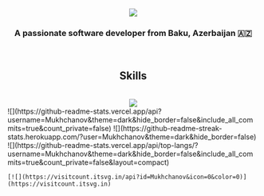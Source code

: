 <h1 align="center">
    <img src="https://readme-typing-svg.herokuapp.com/?font=Righteous&size=35&center=true&vCenter=true&width=500&height=70&duration=4000&lines=Hi+There!+👋;+I'm+Parviz+Mukhchanov!;" />
</h1>

<h3 align="center">A passionate software developer from Baku, Azerbaijan 🇦🇿</h3>

<br/>

<h2 align="center"> Skills </h2>
<br/>
<div align="center">
    <img src="https://skillicons.dev/icons?i=html,css,scss,bootstrap,javascript,react,redux,github,figma" />
</div>


<div>
    ![](https://github-readme-stats.vercel.app/api?username=Mukhchanov&theme=dark&hide_border=false&include_all_commits=true&count_private=false)
    ![](https://github-readme-streak-stats.herokuapp.com/?user=Mukhchanov&theme=dark&hide_border=false)<br/>
    ![](https://github-readme-stats.vercel.app/api/top-langs/?username=Mukhchanov&theme=dark&hide_border=false&include_all_commits=true&count_private=false&layout=compact)

    [![](https://visitcount.itsvg.in/api?id=Mukhchanov&icon=0&color=0)](https://visitcount.itsvg.in)
</div>

